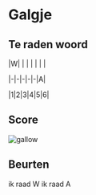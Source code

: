 # Galgje

## Te raden woord

|W| | | | | | |

|-|-|-|-|-|A|

|1|2|3|4|5|6|

## Score
![gallow](./images/2.png)

## Beurten
ik raad W
ik raad A
